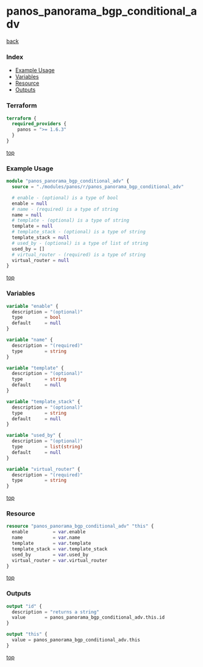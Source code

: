 # panos_panorama_bgp_conditional_adv

[back](../panos.md)

### Index

- [Example Usage](#example-usage)
- [Variables](#variables)
- [Resource](#resource)
- [Outputs](#outputs)

### Terraform

```terraform
terraform {
  required_providers {
    panos = ">= 1.6.3"
  }
}
```

[top](#index)

### Example Usage

```terraform
module "panos_panorama_bgp_conditional_adv" {
  source = "./modules/panos/r/panos_panorama_bgp_conditional_adv"

  # enable - (optional) is a type of bool
  enable = null
  # name - (required) is a type of string
  name = null
  # template - (optional) is a type of string
  template = null
  # template_stack - (optional) is a type of string
  template_stack = null
  # used_by - (optional) is a type of list of string
  used_by = []
  # virtual_router - (required) is a type of string
  virtual_router = null
}
```

[top](#index)

### Variables

```terraform
variable "enable" {
  description = "(optional)"
  type        = bool
  default     = null
}

variable "name" {
  description = "(required)"
  type        = string
}

variable "template" {
  description = "(optional)"
  type        = string
  default     = null
}

variable "template_stack" {
  description = "(optional)"
  type        = string
  default     = null
}

variable "used_by" {
  description = "(optional)"
  type        = list(string)
  default     = null
}

variable "virtual_router" {
  description = "(required)"
  type        = string
}
```

[top](#index)

### Resource

```terraform
resource "panos_panorama_bgp_conditional_adv" "this" {
  enable         = var.enable
  name           = var.name
  template       = var.template
  template_stack = var.template_stack
  used_by        = var.used_by
  virtual_router = var.virtual_router
}
```

[top](#index)

### Outputs

```terraform
output "id" {
  description = "returns a string"
  value       = panos_panorama_bgp_conditional_adv.this.id
}

output "this" {
  value = panos_panorama_bgp_conditional_adv.this
}
```

[top](#index)